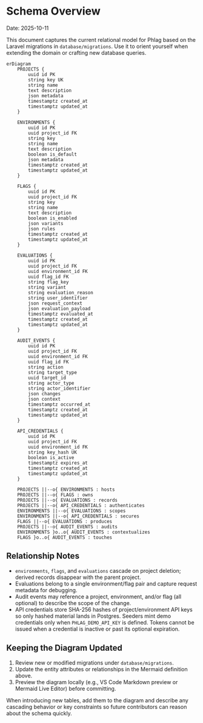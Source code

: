 # Schema Overview

Date: 2025-10-11

This document captures the current relational model for Phlag based on the Laravel migrations in `database/migrations`. Use it to orient yourself when extending the domain or crafting new database queries.

```mermaid
erDiagram
    PROJECTS {
        uuid id PK
        string key UK
        string name
        text description
        json metadata
        timestamptz created_at
        timestamptz updated_at
    }

    ENVIRONMENTS {
        uuid id PK
        uuid project_id FK
        string key
        string name
        text description
        boolean is_default
        json metadata
        timestamptz created_at
        timestamptz updated_at
    }

    FLAGS {
        uuid id PK
        uuid project_id FK
        string key
        string name
        text description
        boolean is_enabled
        json variants
        json rules
        timestamptz created_at
        timestamptz updated_at
    }

    EVALUATIONS {
        uuid id PK
        uuid project_id FK
        uuid environment_id FK
        uuid flag_id FK
        string flag_key
        string variant
        string evaluation_reason
        string user_identifier
        json request_context
        json evaluation_payload
        timestamptz evaluated_at
        timestamptz created_at
        timestamptz updated_at
    }

    AUDIT_EVENTS {
        uuid id PK
        uuid project_id FK
        uuid environment_id FK
        uuid flag_id FK
        string action
        string target_type
        uuid target_id
        string actor_type
        string actor_identifier
        json changes
        json context
        timestamptz occurred_at
        timestamptz created_at
        timestamptz updated_at
    }

    API_CREDENTIALS {
        uuid id PK
        uuid project_id FK
        uuid environment_id FK
        string key_hash UK
        boolean is_active
        timestamptz expires_at
        timestamptz created_at
        timestamptz updated_at
    }

    PROJECTS ||--o{ ENVIRONMENTS : hosts
    PROJECTS ||--o{ FLAGS : owns
    PROJECTS ||--o{ EVALUATIONS : records
    PROJECTS ||--o{ API_CREDENTIALS : authenticates
    ENVIRONMENTS ||--o{ EVALUATIONS : scopes
    ENVIRONMENTS ||--o{ API_CREDENTIALS : secures
    FLAGS ||--o{ EVALUATIONS : produces
    PROJECTS ||--o{ AUDIT_EVENTS : audits
    ENVIRONMENTS }o..o{ AUDIT_EVENTS : contextualizes
    FLAGS }o..o{ AUDIT_EVENTS : touches
```

## Relationship Notes

- `environments`, `flags`, and `evaluations` cascade on project deletion; derived records disappear with the parent project.
- Evaluations belong to a single environment/flag pair and capture request metadata for debugging.
- Audit events may reference a project, environment, and/or flag (all optional) to describe the scope of the change.
- API credentials store SHA-256 hashes of project/environment API keys so only hashed material lands in Postgres. Seeders mint demo credentials only when `PHLAG_DEMO_API_KEY` is defined. Tokens cannot be issued when a credential is inactive or past its optional expiration.

## Keeping the Diagram Updated

1. Review new or modified migrations under `database/migrations`.
2. Update the entity attributes or relationships in the Mermaid definition above.
3. Preview the diagram locally (e.g., VS Code Markdown preview or Mermaid Live Editor) before committing.

When introducing new tables, add them to the diagram and describe any cascading behavior or key constraints so future contributors can reason about the schema quickly.
